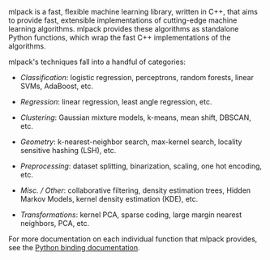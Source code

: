 mlpack is a fast, flexible machine learning library, written in C++, that aims
to provide fast, extensible implementations of cutting-edge machine learning
algorithms.  mlpack provides these algorithms as standalone Python functions,
which wrap the fast C++ implementations of the algorithms.

mlpack's techniques fall into a handful of categories:

 * _Classification_: logistic regression, perceptrons, random forests, linear
   SVMs, AdaBoost, etc.

 * _Regression_: linear regression, least angle regression, etc.

 * _Clustering_: Gaussian mixture models, k-means, mean shift, DBSCAN, etc.

 * _Geometry_: k-nearest-neighbor search, max-kernel search, locality sensitive
   hashing (LSH), etc.

 * _Preprocessing_: dataset splitting, binarization, scaling, one hot encoding,
   etc.

 * _Misc. / Other_: collaborative filtering, density estimation trees, Hidden
   Markov Models, kernel density estimation (KDE), etc.

 * _Transformations_: kernel PCA, sparse coding, large margin nearest neighbors,
   PCA, etc.

For more documentation on each individual function that mlpack provides, see the
[Python binding
documentation](https://www.mlpack.org/doc/stable/python_documentation.html).
